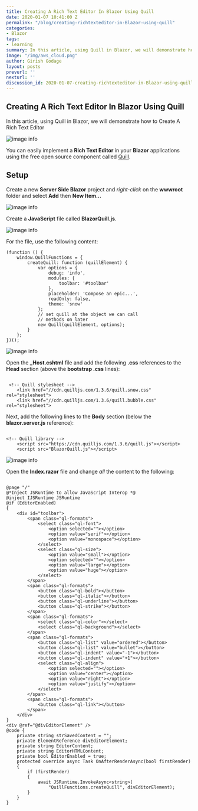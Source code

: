 ```yaml
---
title: Creating A Rich Text Editor In Blazor Using Quill
date: 2020-01-07 10:41:00 Z
permalink: "/blog/creating-richtexteditor-in-Blazor-using-quill"
categories:
- Blazor
tags:
- learning
summary: In this article, using Quill in Blazor, we will demonstrate how to  Create A Rich Text Editor
image: "/img/aws_cloud.png"
author: Girish Godage
layout: posts
prevurl: ''
nexturl: ''
discussion_id: 2020-01-07-creating-richtexteditor-in-Blazor-using-quill
---
```


## Creating A Rich Text Editor In Blazor Using Quill

 In this article, using Quill in Blazor, we will demonstrate how to  Create A Rich Text Editor

![image info](/img/blazor/2/Blazoreditor.gif)

You can easily implement a **Rich Text Editor** in your **Blazor** applications using the free open source component called [Quill](https://quilljs.com/).

## Setup

Create a new **Server Side Blazor** project and *right-click* on the **wwwroot** folder and select **Add** then **New Item…**

![image info](/img/blazor/2/1.png)

Create a **JavaScript** file called **BlazorQuill.js**.

![image info](/img/blazor/2/2.png)

For the file, use the following content:

```
(function () {
    window.QuillFunctions = {        
        createQuill: function (quillElement) {
            var options = {
                debug: 'info',
                modules: {
                    toolbar: '#toolbar'
                },
                placeholder: 'Compose an epic...',
                readOnly: false,
                theme: 'snow'
            };
            // set quill at the object we can call
            // methods on later
            new Quill(quillElement, options);
        }
    };
})();

```

![image info](/img/blazor/2/3.png)

Open the **_Host.cshtml** file and add the following **.css** references to the **Head** section (above the **bootstrap .css** lines):

```

 <!-- Quill stylesheet -->
    <link href="//cdn.quilljs.com/1.3.6/quill.snow.css" rel="stylesheet">
    <link href="//cdn.quilljs.com/1.3.6/quill.bubble.css" rel="stylesheet">

```

Next, add the following lines to the **Body** section (below the **blazor.server.js** reference):

```

<!-- Quill library -->
    <script src="https://cdn.quilljs.com/1.3.6/quill.js"></script>
    <script src="BlazorQuill.js"></script>

```

![image info](/img/blazor/2/4.png)

Open the **Index.razor** file and change *all* the content to the following:

```

@page "/"
@*Inject JSRuntime to allow JavaScript Interop *@
@inject IJSRuntime JSRuntime
@if (EditorEnabled)
{
    <div id="toolbar">
        <span class="ql-formats">
            <select class="ql-font">
                <option selected=""></option>
                <option value="serif"></option>
                <option value="monospace"></option>
            </select>
            <select class="ql-size">
                <option value="small"></option>
                <option selected=""></option>
                <option value="large"></option>
                <option value="huge"></option>
            </select>
        </span>
        <span class="ql-formats">
            <button class="ql-bold"></button>
            <button class="ql-italic"></button>
            <button class="ql-underline"></button>
            <button class="ql-strike"></button>
        </span>
        <span class="ql-formats">
            <select class="ql-color"></select>
            <select class="ql-background"></select>
        </span>
        <span class="ql-formats">
            <button class="ql-list" value="ordered"></button>
            <button class="ql-list" value="bullet"></button>
            <button class="ql-indent" value="-1"></button>
            <button class="ql-indent" value="+1"></button>
            <select class="ql-align">
                <option selected=""></option>
                <option value="center"></option>
                <option value="right"></option>
                <option value="justify"></option>
            </select>
        </span>
        <span class="ql-formats">
            <button class="ql-link"></button>
        </span>
    </div>
}
<div @ref="@divEditorElement" />
@code {
    private string strSavedContent = "";
    private ElementReference divEditorElement;
    private string EditorContent;
    private string EditorHTMLContent;
    private bool EditorEnabled = true;
    protected override async Task OnAfterRenderAsync(bool firstRender)
    {
        if (firstRender)
        {
            await JSRuntime.InvokeAsync<string>(
                "QuillFunctions.createQuill", divEditorElement);
        }
    }   
}

```